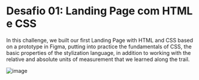 # Desafio 01: Landing Page com HTML e CSS

In this challenge, we built our first Landing Page with HTML and CSS based on a prototype in Figma, putting into practice the fundamentals of CSS,
the basic properties of the stylization language, in addition to working with the relative and absolute units of measurement that we learned along the trail.



![image](https://user-images.githubusercontent.com/55519539/183538055-6cce606c-7d1d-4d15-a4be-ffeb5b37c956.png)

